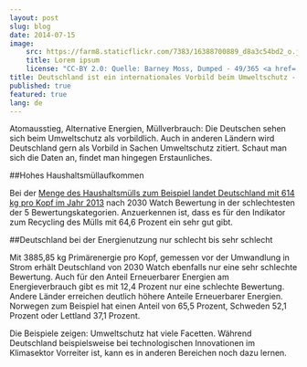 ```yaml
---
layout: post
slug: blog
date: 2014-07-15
image: 
    src: https://farm8.staticflickr.com/7383/16388700889_d8a3c54bd2_o.jpg
    title: Lorem ipsum
    license: "CC-BY 2.0: Quelle: Barney Moss, Dumped - 49/365 <a href='https://www.flickr.com/photos/barneymoss/16388700889/in/photolist-qYdnNr-uDJKgH-h4hWQj-oMgVfU-TWzkf-548uSM-4Wz68q-oKyv8e-vmto3A-aoKVLp-o5ZVV8-7W7NWG-8C5HZD-ihDg7k-989dEq-9865Kx-989cCE-9864Jn-9864cc-nXfXrb-9867Et-9867mc-989e9w-7jWq7b-nqKtmK-dSxBY8-uvQHUL-hqH4e-6bS2rs-8sJotc-eimq14-7RUN4Q-6EBb4V-npSi4K-yT2nj3-owvEjw-boaszJ-AffwJx-4qGRGq-7JXRz4-9LDxaa-8u2y1L-dJM2YB-y5xmX-uEkCpz-97tLPy-oXiyfG-zxsLKC-7LCTH3-5LqWHN'>Flickr</a>"
title: Deutschland ist ein internationales Vorbild beim Umweltschutz - falsch!
published: true
featured: true
lang: de
---
```

Atomausstieg, Alternative Energien, Müllverbrauch: Die Deutschen sehen sich beim Umweltschutz als vorbildlich. Auch in anderen Ländern wird Deutschland gern als Vorbild in Sachen Umweltschutz zitiert. Schaut man sich die Daten an, findet man hingegen Erstaunliches.

##Hohes Haushaltsmüllaufkommen
 
Bei der [Menge des Haushaltsmülls zum Beispiel landet Deutschland mit 614 kg pro Kopf im Jahr 2013](https://2030-watch.de/monitoring/) nach 2030 Watch Bewertung in der schlechtesten der 5 Bewertungskategorien. Anzuerkennen ist, dass es für den Indikator zum Recycling des Mülls mit 64,6 Prozent ein sehr gut gibt.

##Deutschland bei der Energienutzung nur schlecht bis sehr schlecht

Mit 3885,85 kg Primärenergie pro Kopf, gemessen vor der Umwandlung in Strom erhält Deutschland von 2030 Watch ebenfalls nur eine sehr schlechte Bewertung. Auch für den Anteil Erneuerbarer Energien am Energieverbrauch gibt es mit 12,4 Prozent nur eine schlechte Bewertung. Andere Länder erreichen deutlich höhere Anteile Erneuerbarer Energien. Norwegen zum Beispiel hat einen Anteil von 65,5 Prozent, Schweden 52,1 Prozent oder Lettland 37,1 Prozent.

Die Beispiele zeigen: Umweltschutz hat viele Facetten. Während Deutschland beispielsweise bei technologischen Innovationen im Klimasektor Vorreiter ist, kann es in anderen Bereichen noch dazu lernen. 
